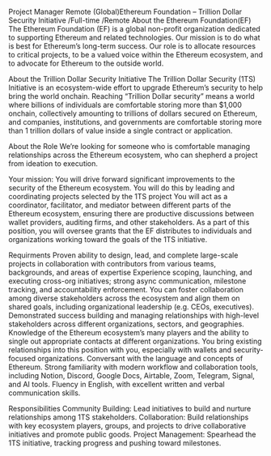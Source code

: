 Project Manager
Remote (Global)Ethereum Foundation – Trillion Dollar Security Initiative /Full-time /Remote
About the Ethereum Foundation(EF)
The Ethereum Foundation (EF) is a global non-profit organization dedicated to supporting Ethereum and related technologies. Our mission is to do what is best for Ethereum’s long-term success. Our role is to allocate resources to critical projects, to be a valued voice within the Ethereum ecosystem, and to advocate for Ethereum to the outside world.

About the Trillion Dollar Security Initiative
The Trillion Dollar Security (1TS) Initiative is an ecosystem-wide effort to upgrade Ethereum’s security to help bring the world onchain. Reaching “Trillion Dollar security” means a world where billions of individuals are comfortable storing more than $1,000 onchain, collectively amounting to trillions of dollars secured on Ethereum, and companies, institutions, and governments are comfortable storing more than 1 trillion dollars of value inside a single contract or application.

About the Role
We’re looking for someone who is comfortable managing relationships across the Ethereum ecosystem, who can shepherd a project from ideation to execution.

Your mission: You will drive forward significant improvements to the security of the Ethereum ecosystem. You will do this by leading and coordinating projects selected by the 1TS project You will act as a coordinator, facilitator, and mediator between different parts of the Ethereum ecosystem, ensuring there are productive discussions between wallet providers, auditing firms, and other stakeholders. As a part of this position, you will oversee grants that the EF distributes to individuals and organizations working toward the goals of the 1TS initiative. 


Requirments
Proven ability to design, lead, and complete large-scale projects in collaboration with contributors from various teams, backgrounds, and areas of expertise
Experience scoping, launching, and executing cross-org initiatives; strong async communication, milestone tracking, and accountability enforcement.
You can foster collaboration among diverse stakeholders across the ecosystem and align them on shared goals, including organizational leadership (e.g. CEOs, executives).
Demonstrated success building and managing relationships with high-level stakeholders across different organizations, sectors, and geographies.
Knowledge of the Ethereum ecosystem’s many players and the ability to single out appropriate contacts at different organizations.
You bring existing relationships into this position with you, especially with wallets and security-focused organizations. Conversant with the language and concepts of Ethereum.
Strong familiarity with modern workflow and collaboration tools, including Notion, Discord, Google Docs, Airtable, Zoom, Telegram, Signal, and AI tools.
Fluency in English, with excellent written and verbal communication skills.

Responsibilities
Community Building: Lead initiatives to build and nurture relationships among 1TS stakeholders.
Collaboration: Build relationships with key ecosystem players, groups, and projects to drive collaborative initiatives and promote public goods.
Project Management: Spearhead the 1TS initiative, tracking progress and pushing toward milestones.